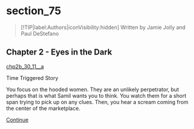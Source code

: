 
# section_75

>[!TIP|label:Authors|iconVisibility:hidden]
>Written by Jamie Jolly and Paul DeStefano

## Chapter 2 - Eyes in the Dark

[chp2b_30_11__a](../../decomp/app/src/main/res/raw/chp2b_30_11__a.mp3 ':include :type=audio')

Time Triggered Story

You focus on the hooded women. They are an unlikely perpetrator, but perhaps that is what Samil wants you to think. You watch them for a short span trying to pick up on any clues. Then, you hear a scream coming from the center of the marketplace.

[Continue](output/chapter2/section_72.md)


